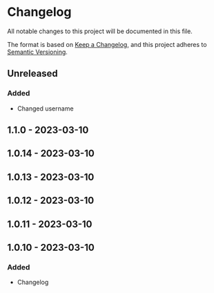 # Changelog
All notable changes to this project will be documented in this file.

The format is based on [Keep a Changelog](https://keepachangelog.com/en/1.0.0/),
and this project adheres to [Semantic Versioning](https://semver.org/spec/v2.0.0.html).

## Unreleased

### Added
- Changed username

## 1.1.0 - 2023-03-10

## 1.0.14 - 2023-03-10

## 1.0.13 - 2023-03-10

## 1.0.12 - 2023-03-10

## 1.0.11 - 2023-03-10

## 1.0.10 - 2023-03-10
### Added
- Changelog
